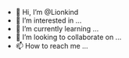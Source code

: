 - 👋 Hi, I’m @Lionkind
- 👀 I’m interested in ...
- 🌱 I’m currently learning ...
- 💞️ I’m looking to collaborate on ...
- 📫 How to reach me ...

<!---
Lionkind/Lionkind is a ✨ special ✨ repository because its `README.md` (this file) appears on your GitHub profile.
You can click the Preview link to take a look at your changes.
--->
